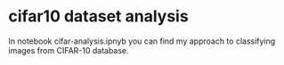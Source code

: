 # cifar10 dataset analysis
In notebook cifar-analysis.ipnyb you can find my approach to classifying images from CIFAR-10 database.